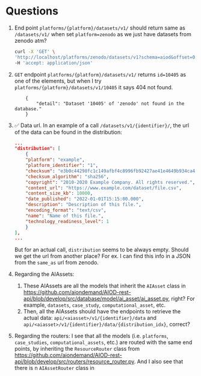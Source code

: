 # Questions 

1. End point `platforms/{platform}/datasets/v1/` should return same as `/datasets/v1/` when set `platform=zenodo` as we just have datasets from zenodo atm?
   ```bash
   curl -X 'GET' \
   'http://localhost/platforms/zenodo/datasets/v1?schema=aiod&offset=0&limit=100' \
   -H 'accept: application/json'
   ```

2. `GET` endpoint `platforms/{platform}/datasets/v1/` returns `id=10405` as one of the elements, but when I try `platforms/{platform}/datasets/v1/10405` it says 404 not found. 
    ```
        {
            "detail": "Dataset '10405' of 'zenodo' not found in the database."
        }
    ```

3. ✅ Data url. In an example of a call `/datasets/v1/{identifier}/`, the url of the data can be found in the distribution:
    ```json
    ...
    "distribution": [
        {
        "platform": "example",
        "platform_identifier": "1",
        "checksum": "e3b0c44298fc1c149afbf4c8996fb92427ae41e4649b934ca495991b7852b855",
        "checksum_algorithm": "sha256",
        "copyright": "2010-2020 Example Company. All rights reserved.",
        "content_url": "https://www.example.com/dataset/file.csv",
        "content_size_kb": 10000,
        "date_published": "2022-01-01T15:15:00.000",
        "description": "Description of this file.",
        "encoding_format": "text/csv",
        "name": "Name of this file.",
        "technology_readiness_level": 1
        }
    ],
    ...
    ```
    But for an actual call, `distribution` seems to be always empty. Should we get the url from another place? For ex. I can find this info in a JSON from the `same_as` url from zenodo.

4. Regarding the AIAssets: 
   1. These AIAssets are all the models that inherit the `AIAsset` class in https://github.com/aiondemand/AIOD-rest-api/blob/develop/src/database/model/ai_asset/ai_asset.py, right? For example, `datasets`, `case_study`, `computational_asset`, etc.
   2. Then, all the AIAssets should have the endpoints to retrieve the actual data: `api/<aiasset>/v1/{identifier}/data` and `api/<aiasset>/v1/{identifier}/data/{distribution_idx}`, correct?  
5. Regarding the routers: I see that all the models (i.e. `platforms`, `case_studies`, `computational_assets`, etc.) are routed with the same end points, by inheriting the `ResourceRouter` class from https://github.com/aiondemand/AIOD-rest-api/blob/develop/src/routers/resource_router.py. And I also see that there is n `AIAssetRouter` class in 